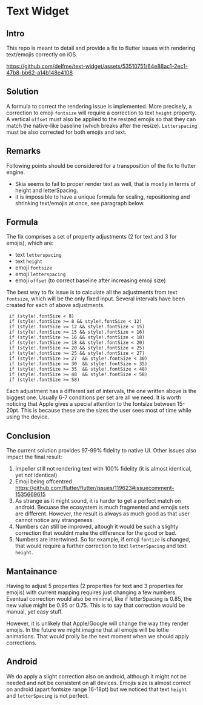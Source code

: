 # Text Widget

## Intro
This repo is meant to detail and provide a fix to flutter issues with rendering text/emojis correctly on iOS.


https://github.com/delfme/text-widget/assets/53510751/64e88ac1-2ec1-47b8-bb62-a14b148e4108



## Solution
A formula to correct the rendering issue is implemented. 
More precisely, a correction to emoji `fontsize` will require a correction to text `height` property.
A vertical `offset` must also be applied to the resized emojis so that they can match the native-like baseline (which breaks after the resize).
`Letterspacing` must be also corrected for both emojis and text.

## Remarks
Following points should be considered for a transposition of the fix to flutter engine.
- Skia seems to fail to proper render text as well, that is mostly in terms of height and letterSpacing.
- it is impossible to have a unique formula for scaling, repositioning and shrinking text/emojis at once, see paragraph below.

## Formula
The fix comprises a set of property adjustments (2 for text and 3 for emojis), which are:
- text `letterspacing`
- text `height`
- emoji `fontsize`
- emoji `letterspacing`
- emoji `offset` (to correct baseline after increasing emoji size)

The best way to fix issue is to calculate all the adjustments from text `fontsize`, which will be the only fixed input.
Several intervals have been created for each of above adjustments.

```
 if (style!.fontSize < 8)
 if (style!.fontSize >= 8 && style!.fontSize < 12)
 if (style!.fontSize >= 12 && style!.fontSize < 15)
 if (style!.fontSize >= 15 && style!.fontSize < 16)
 if (style!.fontSize >= 16 && style!.fontSize < 18)
 if (style!.fontSize >= 18 && style!.fontSize < 20)
 if (style!.fontSize >= 20 && style!.fontSize < 25)
 if (style!.fontSize >= 25 && style!.fontSize < 27)
 if (style!.fontSize >= 27  && style!.fontSize < 30)
 if (style!.fontSize >= 30  && style!.fontSize < 35)
 if (style!.fontSize >= 35  && style!.fontSize < 48)
 if (style!.fontSize >= 48  && style!.fontSize < 58)
 if (style!.fontSize >= 58)
```

Each adjustment has a different set of intervals, the one written above is the biggest one.
Usually 6-7 conditions per set are all we need.
It is worth noticing that Apple gives a special attention to the fontsize between 15-20pt.
This is because these are the sizes the user sees most of time while using the device.

## Conclusion
The current solution provides 97-99% fidelity to native UI.
Other issues also impact the final result:
1) Impeller still not rendering text with 100% fidelity (it is almost identical, yet not identical) 
2) Emoji being offcentred https://github.com/flutter/flutter/issues/119623#issuecomment-1535669615
3) As strange as it might sound, it is harder to get a perfect match on android. Becuase the ecosystem is much fragmented and emojis sets are different. However, the result is always as much good as that user cannot notice any strangeness. 
4) Numbers can still be improved, altough it would be such a slighty correction that wouldnt make the difference for the good or bad.
5) Numbers are intertwined. So for example, if emoji `fontize` is changed, that would require a further correction to text `letterSpacing` and text `height`. 

## Mantainance
Having to adjust 5 properties (2 properties for text and 3 properties for emojis) with current mapping requires just changing a few numbers.
Eventual correction would also be minimal, like if letterSpacing is 0.85, the new value might be 0.95 or 0.75.
This is to say that correction would be manual, yet easy stuff.

However, it is unlikely that Apple/Google will change the way they render emojis.
In the future we might imagine that all emojis will be lottie animations.
That would prolly be the next moment when we should apply corrections.

## Android
We do apply a slight correction also on android, although it might not be needed and not be consistent on all devices. Emojis size is almost correct on android (apart fontsize range 16-18pt) but we noticed that text `height` and `letterSpacing` is not perfect.




